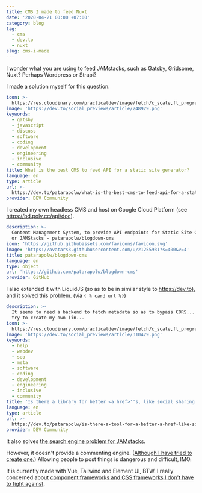 ```yaml
---
title: CMS I made to feed Nuxt
date: '2020-04-21 00:00 +07:00'
category: blog
tag:
  - cms
  - dev.to
  - nuxt
slug: cms-i-made
---
```


I wonder what you are using to feed JAMstacks, such as Gatsby, Gridsome, Nuxt? Perhaps Wordpress or Strapi?

I made a solution myself for this question.

```yaml link
icon: >-
  https://res.cloudinary.com/practicaldev/image/fetch/c_scale,fl_progressive,q_auto,w_192/f_auto/https://practicaldev-herokuapp-com.freetls.fastly.net/assets/devlogo-pwa-512.png
image: 'https://dev.to/social_previews/article/248929.png'
keywords:
  - gatsby
  - javascript
  - discuss
  - software
  - coding
  - development
  - engineering
  - inclusive
  - community
title: What is the best CMS to feed API for a static site generator?
language: en
type: article
url: >-
  https://dev.to/patarapolw/what-is-the-best-cms-to-feed-api-for-a-static-site-generator-ah0
provider: DEV Community
```

I created my own headless CMS and host on Google Cloud Platform (see <https://bd.polv.cc/api/doc>).

<!-- excerpt_separator -->

```yaml link
description: >-
  Content Management System, to provide API endpoints for Static Site Generators
  or JAMStacks - patarapolw/blogdown-cms
icon: 'https://github.githubassets.com/favicons/favicon.svg'
image: 'https://avatars3.githubusercontent.com/u/21255931?s=400&v=4'
title: patarapolw/blogdown-cms
language: en
type: object
url: 'https://github.com/patarapolw/blogdown-cms'
provider: GitHub
```

I also extended it with LiquidJS (so as to be in similar style to <https://dev.to),> and it solved this problem. (via `{ % card url %}`)

```yaml link
description: >-
  It seems to need a backend to fetch metadata so as to bypass CORS...  I can
  try to create my own (in...
icon: >-
  https://res.cloudinary.com/practicaldev/image/fetch/c_scale,fl_progressive,q_auto,w_192/f_auto/https://practicaldev-herokuapp-com.freetls.fastly.net/assets/devlogo-pwa-512.png
image: 'https://dev.to/social_previews/article/310429.png'
keywords:
  - help
  - webdev
  - seo
  - meta
  - software
  - coding
  - development
  - engineering
  - inclusive
  - community
title: 'Is there a library for better <a href>''s, like social sharing cards?'
language: en
type: article
url: >-
  https://dev.to/patarapolw/is-there-a-tool-for-a-better-a-href-like-social-sharing-cards-h7d
provider: DEV Community
```

It also solves [the search engine problem for JAMstacks](https://www.gatsbyjs.org/docs/adding-search/).

However, it doesn't provide a commenting engine. ([Although I have tried to create one.](https://dev.to/patarapolw/a-commenting-system-that-is-easy-to-self-host-and-completely-free-4od9)) Allowing people to post things is dangerous and difficult, IMO.

It is currently made with Vue, Tailwind and Element UI, BTW. I really concerned about [component frameworks and CSS frameworks I don't have to fight against](https://dev.to/patarapolw/looking-for-a-css-framework-that-i-don-t-have-to-fight-against-it-also-vue-framework-j3f).
